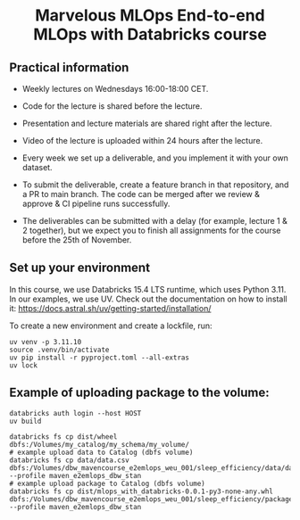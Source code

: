 <h1 align="center">
Marvelous MLOps End-to-end MLOps with Databricks course

## Practical information
- Weekly lectures on Wednesdays 16:00-18:00 CET.
- Code for the lecture is shared before the lecture.
- Presentation and lecture materials are shared right after the lecture.
- Video of the lecture is uploaded within 24 hours after the lecture.

- Every week we set up a deliverable, and you implement it with your own dataset.
- To submit the deliverable, create a feature branch in that repository, and a PR to main branch. The code can be merged after we review & approve & CI pipeline runs successfully.
- The deliverables can be submitted with a delay (for example, lecture 1 & 2 together), but we expect you to finish all assignments for the course before the 25th of November.


## Set up your environment
In this course, we use Databricks 15.4 LTS runtime, which uses Python 3.11.
In our examples, we use UV. Check out the documentation on how to install it: https://docs.astral.sh/uv/getting-started/installation/

To create a new environment and create a lockfile, run:

```
uv venv -p 3.11.10
source .venv/bin/activate
uv pip install -r pyproject.toml --all-extras
uv lock
```

## Example of uploading package to the volume:
```
databricks auth login --host HOST
uv build

databricks fs cp dist/wheel dbfs:/Volumes/my_catalog/my_schema/my_volume/
# example upload data to Catalog (dbfs volume)
databricks fs cp data/data.csv dbfs:/Volumes/dbw_mavencourse_e2emlops_weu_001/sleep_efficiency/data/data.csv --profile maven_e2emlops_dbw_stan
# example upload package to Catalog (dbfs volume)
databricks fs cp dist/mlops_with_databricks-0.0.1-py3-none-any.whl dbfs:/Volumes/dbw_mavencourse_e2emlops_weu_001/sleep_efficiency/packages --profile maven_e2emlops_dbw_stan
```

